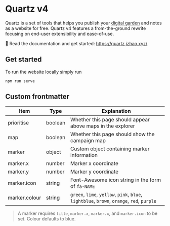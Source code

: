 # Quartz v4

Quartz is a set of tools that helps you publish your [digital garden](https://jzhao.xyz/posts/networked-thought) and notes as a website for free.
Quartz v4 features a from-the-ground rewrite focusing on end-user extensibility and ease-of-use.

🔗 Read the documentation and get started: https://quartz.jzhao.xyz/

## Get started

To run the website locally simply run

```
npm run serve
```

## Custom frontmatter

| Item          | Type    | Explanation                                                                                |
| ------------- | ------- | ------------------------------------------------------------------------------------------ |
| prioritise    | boolean | Whether this page should appear above maps in the explorer                                 |
| map           | boolean | Whether this page should show the campaign map                                             |
| marker        | object  | Custom object containing marker information                                                |
| marker.x      | number  | Marker x coordinate                                                                        |
| marker.y      | number  | Marker y coordinate                                                                        |
| marker.icon   | string  | Font-Awesome icon string in the form of `fa-NAME`                                          |
| marker.colour | string  | `green`, `lime`, `yellow`, `pink`, `blue`, `lightblue`, `brown`, `orange`, `red`, `purple` |

> A marker requires `title`, `marker.x`, `marker.x`, and `marker.icon` to be set. Colour defaults to blue.
